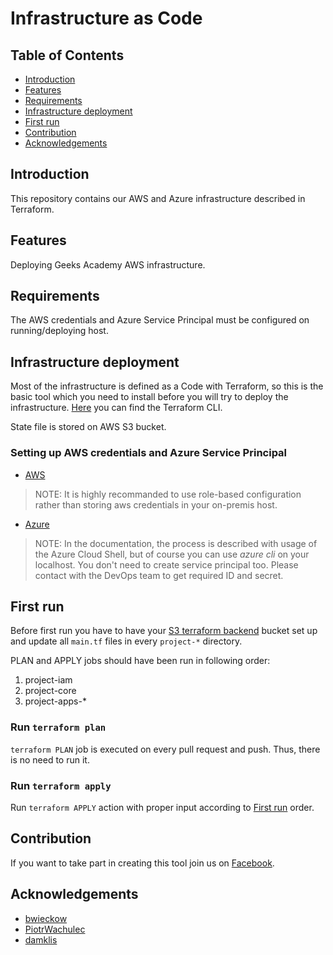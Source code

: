 # Infrastructure as Code

## Table of Contents

- [Introduction](#introduction)
- [Features](#features)
- [Requirements](#requirements)
- [Infrastructure deployment](#Infrastructure-deployment)
- [First run](#First-run)
- [Contribution](#Contribution)
- [Acknowledgements](#acknowledgements)


## Introduction

This repository contains our AWS and Azure infrastructure described in Terraform.

## Features

Deploying Geeks Academy AWS infrastructure.


## Requirements
The AWS credentials and Azure Service Principal must be configured on running/deploying host.


## Infrastructure deployment
Most of the infrastructure is defined as a Code with Terraform, so this is the basic tool which you need to install before you will try to deploy the infrastructure. [Here](https://www.terraform.io/downloads.html) you can find the Terraform CLI.

State file is stored on AWS S3 bucket.

### Setting up AWS credentials and Azure Service Principal

* [AWS](https://docs.aws.amazon.com/cli/latest/userguide/cli-configure-quickstart.html)

> NOTE: It is highly recommanded to use role-based configuration rather than storing aws credentials in your on-premis host.

* [Azure](https://docs.microsoft.com/en-us/azure/developer/terraform/get-started-cloud-shell)
> NOTE: In the documentation, the process is described with usage of the Azure Cloud Shell, but of course you can use *azure cli* on your localhost. You don't need to create service principal too. Please contact with the DevOps team to get required ID and secret.


## First run

Before first run you have to have your [S3 terraform backend](https://www.terraform.io/docs/backends/types/s3.html) bucket set up and update all ```main.tf``` files in every ```project-*``` directory.

PLAN and APPLY jobs should have been run in following order:

1. project-iam
2. project-core
3. project-apps-*


### Run ```terraform plan```

```terraform PLAN``` job is executed on every pull request and push. Thus, there is no need to run it.

### Run ```terraform apply```

Run ```terraform APPLY``` action with proper input according to [First run](#first-run) order.


## Contribution

If you want to take part in creating this tool join us on [Facebook](https://www.facebook.com/groups/geeksacademy).

## Acknowledgements

* [bwieckow](https://github.com/bwieckow)
* [PiotrWachulec](https://github.com/PiotrWachulec)
* [damklis](https://github.com/damklis)